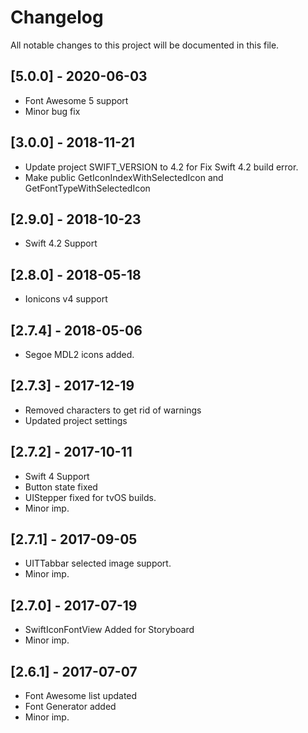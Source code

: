 # Changelog
All notable changes to this project will be documented in this file.

## [5.0.0] - 2020-06-03
- Font Awesome 5 support
- Minor bug fix

## [3.0.0] - 2018-11-21
- Update project SWIFT_VERSION to 4.2 for Fix Swift 4.2 build error.
- Make public GetIconIndexWithSelectedIcon and GetFontTypeWithSelectedIcon

## [2.9.0] - 2018-10-23
-  Swift 4.2 Support

## [2.8.0] - 2018-05-18

- Ionicons v4 support

## [2.7.4] - 2018-05-06

- Segoe MDL2 icons added.

## [2.7.3] - 2017-12-19

- Removed characters to get rid of warnings
- Updated project settings

## [2.7.2] - 2017-10-11

- Swift 4 Support
- Button state fixed
- UIStepper fixed for tvOS builds.
- Minor imp.

## [2.7.1] - 2017-09-05

- UITTabbar selected image support.
- Minor imp.

## [2.7.0] - 2017-07-19

- SwiftIconFontView Added for Storyboard
- Minor imp.

## [2.6.1] - 2017-07-07

- Font Awesome list updated
- Font Generator added
- Minor imp.
